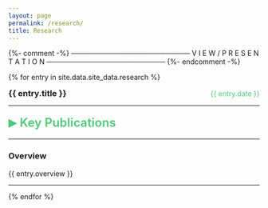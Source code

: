 ```yaml
---
layout: page
permalink: /research/
title: Research
---
```


{%- comment -%}
────────────────────────  V I E W  /  P R E S E N T A T I O N  ────────────────────────
{%- endcomment -%}

{% for entry in site.data.site_data.research %}
<div style="display: flex; justify-content: space-between; align-items: center;">
    <h3 style="margin: 0; text-align: left;">{{ entry.title }}</h3>
    <div style="color:#50C878; text-align: right;">{{ entry.date }}</div>
</div>
<hr>

<details>
  <summary class="toggle"><span class="arrow">&#9656;</span> Key&nbsp;Publications</summary>
  <ul>
    {% for pub in entry.publications %}
    <details>
        <summary class="toggle">
            <span class="arrow">&#9656;</span>
            <strong>{{ pub.title }}</strong>
        </summary>
        <p>{{ pub.text }}</p>

        {% if pub.images %}
            {% for img in pub.images %}
                <img src="{{ img }}" alt="" class="image-inline">
            {% endfor %}
        {% endif %}

        {% if pub.iframes %}
            {% for vid in pub.iframes %}
                <iframe width="200" height="170"
                                src="{{ vid }}"
                                title="{{ pub.title }}"
                                frameborder="0"
                                allow="accelerometer; autoplay; clipboard-write;
                                                encrypted-media; gyroscope; picture-in-picture; web-share"
                                allowfullscreen></iframe>
            {% endfor %}
        {% endif %}

        <br>
        {% for link in pub.links %}
            <a href="{{ link.url }}" class="color-button">{{ link.text }}</a>
        {% endfor %}
    </details>
    <br>
    {% endfor %}
  </ul>
</details>

<hr>
<h3>Overview</h3>
<p>{{ entry.overview }}</p>
<hr>
{% endfor %}

<!-- ─────  S T Y L E S  ─────────────────────────────────────────────────────────────── -->
<style>
/* keep summary on one line & style arrow */
summary.toggle{
  cursor:pointer;
  display:flex;
  align-items:center;
  gap:.45rem;
  font-size:1.5rem;
  font-weight:600;
  color:#50C878;
  white-space:wrap;
}
/* hide default marker */
summary.toggle::-webkit-details-marker,
summary.toggle::marker{display:none}

/* custom triangle */
summary.toggle .arrow{
  font-size:1.3em;           /* bigger 6rrow */
  transition:transform .2s ease;
}
/* rotate arrow when open */
details[open] > summary.toggle .arrow{
  transform:rotate(90deg);
}
</style>


